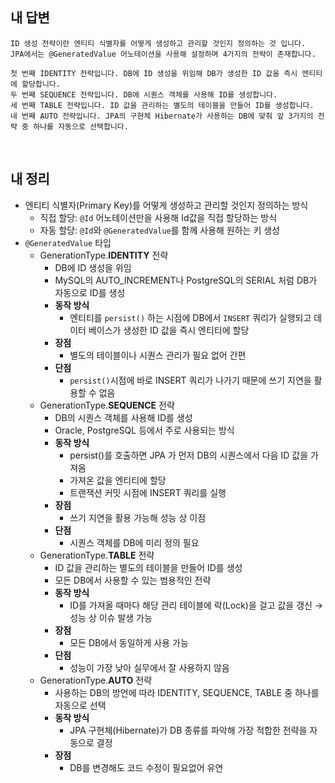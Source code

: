 ## 내 답변
```
ID 생성 전략이란 엔티티 식별자를 어떻게 생성하고 관리할 것인지 정의하는 것 입니다.
JPA에서는 @GeneratedValue 어노테이션을 사용해 설정하며 4가지의 전략이 존재합니다.

첫 번째 IDENTITY 전략입니다. DB에 ID 생성을 위임해 DB가 생성한 ID 값을 즉시 엔티티에 할당합니다.
두 번째 SEQUENCE 전략입니다. DB에 시퀀스 객체를 사용해 ID를 생성합니다.
세 번째 TABLE 전략입니다. ID 값을 관리하는 별도의 테이블을 만들어 ID를 생성합니다.
네 번째 AUTO 전략입니다. JPA의 구현체 Hibernate가 사용하는 DB에 맞춰 앞 3가지의 전략 중 하나를 자동으로 선택합니다.
```
<br>

## 내 정리
- 엔티티 식별자(Primary Key)를 어떻게 생성하고 관리할 것인지 정의하는 방식
    - 직접 할당: `@Id` 어노테이션만을 사용해 Id값을 직접 할당하는 방식
    - 자동 할당: `@Id`와 `@GeneratedValue`를 함께 사용해 원하는 키 생성
- `@GeneratedValue` 타입
    - GenerationType.**IDENTITY** 전략
        - DB에 ID 생성을 위임
        - MySQL의 AUTO_INCREMENT나 PostgreSQL의 SERIAL 처럼 DB가 자동으로 ID를 생성
        - **동작 방식**
            - 엔티티를 `persist()` 하는 시점에 DB에서 `INSERT` 쿼리가 실행되고 데이터 베이스가 생성한 ID 값을 즉시 엔티티에 할당
        - **장점**
            - 별도의 테이블이나 시퀀스 관리가 필요 없어 간편
        - **단점**
            - `persist()`시점에 바로 INSERT 쿼리가 나가기 때문에 쓰기 지연을 활용할 수 없음
    - GenerationType.**SEQUENCE** 전략
        - DB의 시퀀스 객체를 사용해 ID를 생성
        - Oracle, PostgreSQL 등에서 주로 사용되는 방식
        - **동작 방식**
            - persist()를 호출하면 JPA 가 먼저 DB의 시퀀스에서 다음 ID 값을 가져옴
            - 가져온 값을 엔티티에 할당
            - 트랜잭션 커밋 시점에 INSERT 쿼리를 실행
        - **장점**
            - 쓰기 지연을 활용 가능해 성능 상 이점
        - **단점**
            - 시퀀스 객체를 DB에 미리 정의 필요
    - GenerationType.**TABLE** 전략
        - ID 값을 관리하는 별도의 테이블을 만들어 ID를 생성
        - 모든 DB에서 사용할 수 있는 범용적인 전략
        - **동작 방식**
            - ID를 가져올 때마다 해당 관리 테이블에 락(Lock)을 걸고 값을 갱신 → 성능 상 이슈 발생 가능
        - **장점**
            - 모든 DB에서 동일하게 사용 가능
        - **단점**
            - 성능이 가장 낮아 실무에서 잘 사용하지 않음
    - GenerationType.**AUTO** 전략
        - 사용하는 DB의 방언에 따라 IDENTITY, SEQUENCE, TABLE 중 하나를 자동으로 선택
        - **동작 방식**
            - JPA 구현체(Hibernate)가 DB 종류를 파악해 가장 적합한 전략을 자동으로 결정
        - **장점**
            - DB를 변경해도 코드 수정이 필요없어 유연
